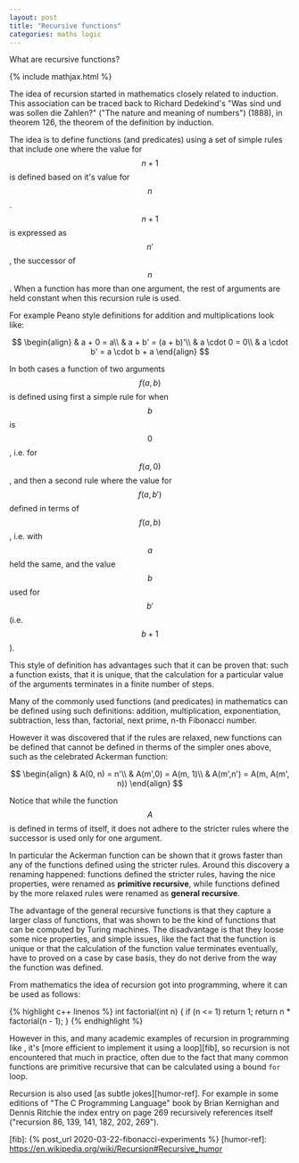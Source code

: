 ```yaml
---
layout: post
title: "Recursive functions"
categories: maths logic
---
```


What are recursive functions?


{% include mathjax.html %}

The idea of recursion started in mathematics closely related to induction. This
association can be traced back to Richard Dedekind's "Was sind und was sollen
die Zahlen?" ("The nature and meaning of numbers") (1888), in theorem 126, the
theorem of the definition by induction.

The idea is to define functions (and predicates) using a set of simple rules
that include one where the value for $$n + 1$$ is defined based on it's value
for $$n$$. $$n + 1$$ is expressed as $$n'$$, the successor of $$n$$. When a
function has more than one argument, the rest of arguments are held constant
when this recursion rule is used.

For example Peano style definitions for addition and multiplications look like:

$$
\begin{align}
  & a + 0 = a\\
  & a + b' = (a + b)'\\
  & a \cdot 0 = 0\\
  & a \cdot b' = a \cdot b + a
\end{align}
$$

In both cases a function of two arguments $$f(a, b)$$ is defined using first a
simple rule for when $$b$$ is $$0$$, i.e. for $$f(a, 0)$$, and then a second
rule where the value for $$f(a, b')$$ defined in terms of $$f(a, b)$$, i.e.
with $$a$$ held the same, and the value $$b$$ used for $$b'$$ (i.e. $$b + 1$$).

This style of definition has advantages such that it can be proven that: such a
function exists, that it is unique, that the calculation for a particular value
of the arguments terminates in a finite number of steps.

Many of the commonly used functions (and predicates) in mathematics can be
defined using such definitions: addition, multiplication, exponentiation,
subtraction, less than, factorial, next prime, n-th Fibonacci number.

However it was discovered that if the rules are relaxed, new functions can be
defined that cannot be defined in therms of the simpler ones above, such as the
celebrated Ackerman function:

$$
\begin{align}
  & A(0, n) = n'\\
  & A(m',0) = A(m, 1)\\
  & A(m',n') = A(m, A(m', n))
\end{align}
$$

Notice that while the function $$A$$ is defined in terms of itself, it does not
adhere to the stricter rules where the successor is used only for one argument.

In particular the Ackerman function can be shown that it grows faster than any
of the functions defined using the stricter rules. Around this discovery a
renaming happened: functions defined the stricter rules, having the nice
properties, were renamed as **primitive recursive**, while functions defined by
the more relaxed rules were renamed as **general recursive**.

The advantage of the general recursive functions is that they capture a larger
class of functions, that was shown to be the kind of functions that can be
computed by Turing machines. The disadvantage is that they loose some nice
properties, and simple issues, like the fact that the function is unique or
that the calculation of the function value terminates eventually, have to
proved on a case by case basis, they do not derive from the way the function
was defined.

From mathematics the idea of recursion got into programming, where it can be
used as follows:

{% highlight c++ linenos %}
int factorial(int n) {
  if (n <= 1) return 1;
  return n * factorial(n - 1);
}
{% endhighlight %}

However in this, and many academic examples of recursion in programming like ,
it's [more efficient to implement it using a loop][fib], so recursion is not
encountered that much in practice, often due to the fact that many common
functions are primitive recursive that can be calculated using a bound `for`
loop.

Recursion is also used [as subtle jokes][humor-ref]. For example in some
editions of "The C Programming Language" book by Brian Kernighan and Dennis
Ritchie the index entry on page 269 recursively references itself ("recursion
86, 139, 141, 182, 202, 269").

[fib]:       {% post_url 2020-03-22-fibonacci-experiments %}
[humor-ref]: https://en.wikipedia.org/wiki/Recursion#Recursive_humor
